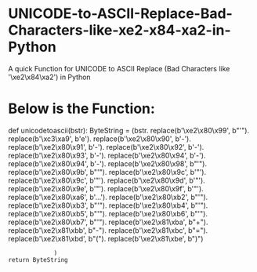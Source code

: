 # UNICODE-to-ASCII-Replace-Bad-Characters-like-xe2-x84-xa2-in-Python
A quick Function for UNICODE to ASCII Replace (Bad Characters like '\xe2\x84\xa2') in Python
# Below is the Function: 

def unicodetoascii(bstr):
    ByteString = (bstr.
    		replace(b'\\xe2\\x80\\x99', b"'").
            replace(b'\\xc3\\xa9', b'e').
            replace(b'\\xe2\\x80\\x90', b'-').
            replace(b'\\xe2\\x80\\x91', b'-').
            replace(b'\\xe2\\x80\\x92', b'-').
            replace(b'\\xe2\\x80\\x93', b'-').
            replace(b'\\xe2\\x80\\x94', b'-').
            replace(b'\\xe2\\x80\\x94', b'-').
            replace(b'\\xe2\\x80\\x98', b"'").
            replace(b'\\xe2\\x80\\x9b', b"'").
            replace(b'\\xe2\\x80\\x9c', b'"').
            replace(b'\\xe2\\x80\\x9c', b'"').
            replace(b'\\xe2\\x80\\x9d', b'"').
            replace(b'\\xe2\\x80\\x9e', b'"').
            replace(b'\\xe2\\x80\\x9f', b'"').
            replace(b'\\xe2\\x80\\xa6', b'...').
            replace(b'\\xe2\\x80\\xb2', b"'").
            replace(b'\\xe2\\x80\\xb3', b"'").
            replace(b'\\xe2\\x80\\xb4', b"'").
            replace(b'\\xe2\\x80\\xb5', b"'").
            replace(b'\\xe2\\x80\\xb6', b"'").
            replace(b'\\xe2\\x80\\xb7', b"'").
            replace(b'\\xe2\\x81\\xba', b"+").
            replace(b'\\xe2\\x81\\xbb', b"-").
            replace(b'\\xe2\\x81\\xbc', b"=").
            replace(b'\\xe2\\x81\\xbd', b"(").
            replace(b'\\xe2\\x81\\xbe', b")")

                 )
    return ByteString

